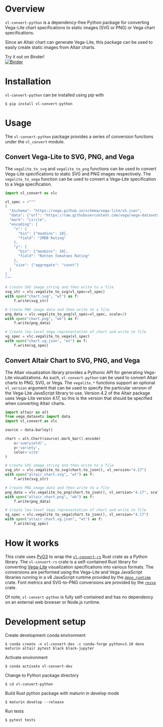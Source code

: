 # Overview
`vl-convert-python` is a dependency-free Python package for converting Vega-Lite chart specifications to static images (SVG or PNG) or Vega chart specifications.

Since an Altair chart can generate Vega-Lite, this package can be used to easily create static images from Altair charts.

Try it out on Binder! \
[![Binder](https://mybinder.org/badge_logo.svg)](https://mybinder.org/v2/gh/jonmmease/vl-convert/main?labpath=vl-convert-python%2Fnotebooks%2Fconvert_vegalite.ipynb)

# Installation
`vl-convert-python` can be installed using pip with

```
$ pip install vl-convert-python
```

# Usage
The `vl-convert-python` package provides a series of conversion functions under the `vl_convert` module.

## Convert Vega-Lite to SVG, PNG, and Vega
The `vegalite_to_svg` and `vegalite_to_png` functions can be used to convert Vega-Lite specifications to static SVG and PNG images respectively. The `vegalite_to_vega` function can be used to convert a Vega-Lite specification to a Vega specification.

```python
import vl_convert as vlc

vl_spec = r"""
{
  "$schema": "https://vega.github.io/schema/vega-lite/v5.json",
  "data": {"url": "https://raw.githubusercontent.com/vega/vega-datasets/next/data/movies.json"},
  "mark": "circle",
  "encoding": {
    "x": {
      "bin": {"maxbins": 10},
      "field": "IMDB Rating"
    },
    "y": {
      "bin": {"maxbins": 10},
      "field": "Rotten Tomatoes Rating"
    },
    "size": {"aggregate": "count"}
  }
}
"""

# Create SVG image string and then write to a file
svg_str = vlc.vegalite_to_svg(vl_spec=vl_spec)
with open("chart.svg", "wt") as f:
    f.write(svg_str)

# Create PNG image data and then write to a file
png_data = vlc.vegalite_to_png(vl_spec=vl_spec, scale=2)
with open("chart.png", "wb") as f:
    f.write(png_data)

# Create low-level Vega representation of chart and write to file
vg_spec = vlc.vegalite_to_vega(vl_spec)
with open("chart.vg.json", "wt") as f:
    f.write(vg_spec)
```

## Convert Altair Chart to SVG, PNG, and Vega
The Altair visualization library provides a Pythonic API for generating Vega-Lite visualizations. As such, `vl-convert-python` can be used to convert Altair charts to PNG, SVG, or Vega. The `vegalite_*` functions support an optional `vl_version` argument that can be used to specify the particular version of the Vega-Lite JavaScript library to use.  Version 4.2 of the Altair package uses Vega-Lite version 4.17, so this is the version that should be specified when converting Altair charts.

```python
import altair as alt
from vega_datasets import data
import vl_convert as vlc

source = data.barley()

chart = alt.Chart(source).mark_bar().encode(
    x='sum(yield)',
    y='variety',
    color='site'
)

# Create SVG image string and then write to a file
svg_str = vlc.vegalite_to_svg(chart.to_json(), vl_version="4.17")
with open("altair_chart.svg", "wt") as f:
    f.write(svg_str)

# Create PNG image data and then write to a file
png_data = vlc.vegalite_to_png(chart.to_json(), vl_version="4.17", scale=2)
with open("altair_chart.png", "wb") as f:
    f.write(png_data)

# Create low-level Vega representation of chart and write to file
vg_spec = vlc.vegalite_to_vega(chart.to_json(), vl_version="4.17")
with open("altair_chart.vg.json", "wt") as f:
    f.write(vg_spec)
```
# How it works
This crate uses [PyO3](https://pyo3.rs/) to wrap the [`vl-convert-rs`](https://crates.io/crates/vl-convert-rs) Rust crate as a Python library. The `vl-convert-rs` crate is a self-contained Rust library for converting [Vega-Lite](https://vega.github.io/vega-lite/) visualization specifications into various formats.  The conversions are performed using the Vega-Lite and Vega JavaScript libraries running in a v8 JavaScript runtime provided by the [`deno_runtime`](https://crates.io/crates/deno_runtime) crate.  Font metrics and SVG-to-PNG conversions are provided by the [`resvg`](https://crates.io/crates/resvg) crate.

Of note, `vl-convert-python` is fully self-contained and has no dependency on an external web browser or Node.js runtime.

# Development setup
Create development conda environment
```
$ conda create -n vl-convert-dev -c conda-forge python=3.10 deno maturin altair pytest black black-jupyter
```

Activate environment
```
$ conda activate vl-convert-dev
```

Change to Python package directory
```
$ cd vl-convert-python

```
Build Rust python package with maturin in develop mode
```
$ maturin develop --release
```

Run tests
```
$ pytest tests
```
